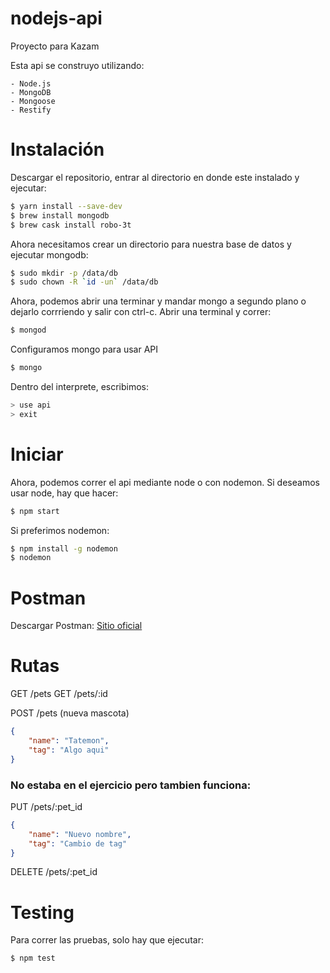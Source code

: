 # nodejs-api
Proyecto para Kazam

Esta api se construyo utilizando:

    - Node.js
    - MongoDB
    - Mongoose
    - Restify
    
# Instalación
Descargar el repositorio, entrar al directorio en donde este instalado y ejecutar:

```sh
$ yarn install --save-dev
$ brew install mongodb
$ brew cask install robo-3t
```

Ahora necesitamos crear un directorio para nuestra base de datos y ejecutar mongodb: 

```sh
$ sudo mkdir -p /data/db
$ sudo chown -R `id -un` /data/db
```

Ahora, podemos abrir una terminar y mandar mongo a segundo plano o dejarlo corrriendo y salir con ctrl-c.
Abrir una terminal y correr:

```sh
$ mongod
```

Configuramos mongo para usar API

```sh
$ mongo
```

Dentro del interprete, escribimos:

```sh
> use api
> exit
```

# Iniciar

Ahora, podemos correr el api mediante node o con nodemon. Si deseamos usar node, hay que hacer:

```sh
$ npm start
```

Si preferimos nodemon:
```sh
$ npm install -g nodemon
$ nodemon
```

# Postman

Descargar Postman:
[Sitio oficial](https://www.getpostman.com/app/download/osx64)

# Rutas
GET /pets
GET /pets/:id

POST /pets (nueva mascota)
```json
{
	"name": "Tatemon",
	"tag": "Algo aqui"
}
```


### No estaba en el ejercicio pero tambien funciona:

PUT /pets/:pet_id 

```json
{
	"name": "Nuevo nombre",
	"tag": "Cambio de tag"
}
```

DELETE /pets/:pet_id

# Testing

Para correr las pruebas, solo hay que ejecutar:

```
$ npm test
```

